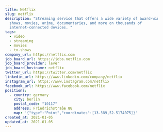 ```yaml
---
title: Netflix
slug: netflix
description: "Streaming service that offers a wide variety of award-winning TV
  shows, movies, anime, documentaries, and more on thousands of
  internet-connected devices. "
tags:
  - video
  - streaming
  - movies
  - tv-shows
company_url: https://netflix.com
job_board_url: https://jobs.netflix.com
job_board_provider: lever
job_board_hostname: netflix
twitter_url: https://twitter.com/netflix
linkedin_url: https://www.linkedin.com/company/netflix
instagram_url: https://www.instagram.com/netflix
facebook_url: https://www.facebook.com/netflix
positions:
  - country: germany
    city: berlin
    postal_code: "10117"
    address: Friedrichstraße 88
    map: '{"type":"Point","coordinates":[13.389,52.5174075]}'
created_at: 2021-01-05
updated_at: 2021-01-05
---
```

